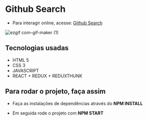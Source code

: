 # Github Search

- Para interagir online, acesse: [Github Search](searchongithub.netlify.app)

![ezgif com-gif-maker (1)](https://user-images.githubusercontent.com/64391583/100306456-349eac00-2f82-11eb-9f50-30c22708b6ac.gif)

## Tecnologias usadas
- HTML 5
- CSS 3
- JAVASCRIPT
- REACT + REDUX + REDUXTHUNK

## Para rodar o projeto, faça assim
- Faça as instalações de dependências através do
**NPM INSTALL**

- Em seguida rode o projeto com **NPM START**
